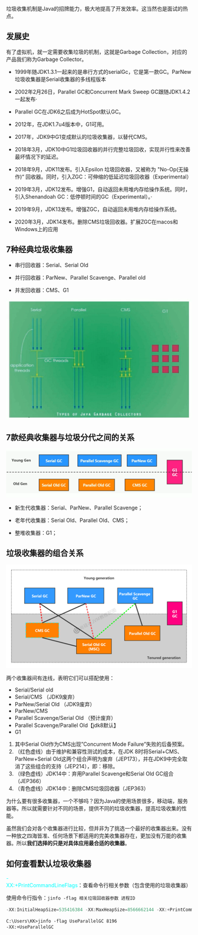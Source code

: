 垃圾收集机制是Java的招牌能力，极大地提高了开发效率。这当然也是面试的热点。

## 发展史

有了虚拟机，就一定需要收集垃圾的机制，这就是Garbage Collection，对应的产品我们称为Garbage Collector。

- 1999年随JDK1.3.1一起来的是串行方式的serialGc，它是第一款GC。ParNew垃圾收集器是Serial收集器的多线程版本

- 2002年2月26日，Parallel GC和Concurrent Mark Sweep GC跟随JDK1.4.2一起发布·

- Parallel GC在JDK6之后成为HotSpot默认GC。

- 2012年，在JDK1.7u4版本中，G1可用。

- 2017年，JDK9中G1变成默认的垃圾收集器，以替代CMS。

- 2018年3月，JDK10中G1垃圾回收器的并行完整垃圾回收，实现并行性来改善最坏情况下的延迟。

- 2018年9月，JDK11发布。引入Epsilon 垃圾回收器，又被称为 "No-Op(无操作)“ 回收器。同时，引入ZGC：可伸缩的低延迟垃圾回收器（Experimental）

- 2019年3月，JDK12发布。增强G1，自动返回未用堆内存给操作系统。同时，引入Shenandoah GC：低停顿时间的GC（Experimental）。·

- 2019年9月，JDK13发布。增强ZGC，自动返回未用堆内存给操作系统。

- 2020年3月，JDK14发布。删除CMS垃圾回收器。扩展ZGC在macos和Windows上的应用

## 7种经典垃圾收集器

- 串行回收器：Serial、Serial Old

- 并行回收器：ParNew、Parallel Scavenge、Parallel old

- 并发回收器：CMS、G1

 ![6d04a56b-e263-4774-9c76-8a2019a9a9e2](image/71.%E4%B8%8D%E5%90%8C%E5%9E%83%E5%9C%BE%E5%9B%9E%E6%94%B6%E5%99%A8%E6%A6%82%E8%BF%B0/6d04a56b-e263-4774-9c76-8a2019a9a9e2.png)

## 7款经典收集器与垃圾分代之间的关系

![69f86041-810a-4133-abbe-3ab62fa069a3](image/71.%E4%B8%8D%E5%90%8C%E5%9E%83%E5%9C%BE%E5%9B%9E%E6%94%B6%E5%99%A8%E6%A6%82%E8%BF%B0/69f86041-810a-4133-abbe-3ab62fa069a3.png)

- 新生代收集器：Serial、ParNew、Parallel Scavenge； 

-  老年代收集器：Serial Old、Parallel Old、CMS； 

-  整堆收集器：G1； 

## 垃圾收集器的组合关系

![第17章_垃圾收集器组合](image/71.%E4%B8%8D%E5%90%8C%E5%9E%83%E5%9C%BE%E5%9B%9E%E6%94%B6%E5%99%A8%E6%A6%82%E8%BF%B0/%E7%AC%AC17%E7%AB%A0_%E5%9E%83%E5%9C%BE%E6%94%B6%E9%9B%86%E5%99%A8%E7%BB%84%E5%90%88.jpg)

两个收集器间有连线，表明它们可以搭配使用：

- Serial/Serial old
- Serial/CMS （JDK9废弃）
- ParNew/Serial Old （JDK9废弃）
- ParNew/CMS
- Parallel Scavenge/Serial Old （预计废弃）
- Parallel Scavenge/Parallel Old【jdk8默认】
- G1

1. 其中Serial Old作为CMS出现”Concurrent Mode Failure”失败的后备预案。
2. （红色虚线）由于维护和兼容性测试的成本，在JDK 8时将Serial+CMS、ParNew+Serial Old这两个组合声明为废弃（JEP173），并在JDK9中完全取消了这些组合的支持（JEP214），即：移除。
3. （绿色虚线）JDK14中：弃用Parallel Scavenge和Serial Old GC组合（JEP366）
4. （青色虚线）JDK14中：删除CMS垃圾回收器（JEP363）



为什么要有很多收集器，一个不够吗？因为Java的使用场景很多，移动端，服务器等。所以就需要针对不同的场景，提供不同的垃圾收集器，提高垃圾收集的性能。

虽然我们会对各个收集器进行比较，但并非为了挑选一个最好的收集器出来。没有一种放之四海皆准、任何场景下都适用的完美收集器存在，更加没有万能的收集器。所以**我们选择的只是对具体应用最合适的收集器**。



## 如何查看默认垃圾收集器

<font color="cyan">-XX:+PrintCommandLineFlags</font>：查看命令行相关参数（包含使用的垃圾收集器）

使用命令行指令：`jinfo -flag 相关垃圾回收器参数 进程ID`

```java
-XX:InitialHeapSize=535416384 -XX:MaxHeapSize=8566662144 -XX:+PrintCommandLineFlags -XX:+UseCompressedClassPointers -XX:+UseCompressedOops -XX:-UseLargePagesIndividualAllocation -XX:+UseParallelGC 
```

```shell
C:\Users\KK>jinfo -flag UseParallelGC 8196
-XX:+UseParallelGC
```


